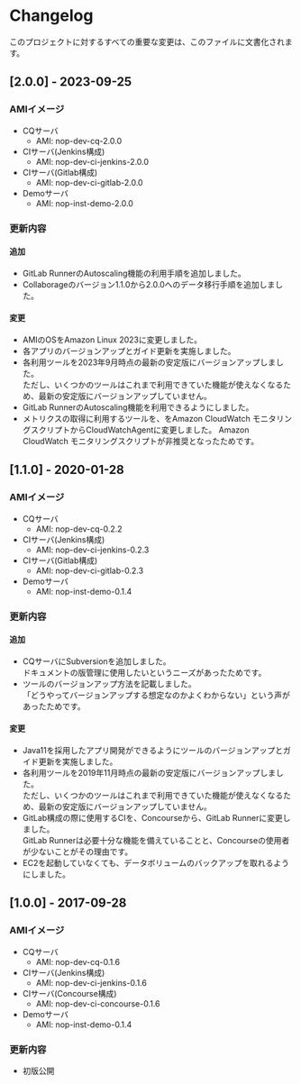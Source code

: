 # Changelog

このプロジェクトに対するすべての重要な変更は、このファイルに文書化されます。

## [2.0.0] - 2023-09-25
### AMIイメージ
- CQサーバ
  - AMI: nop-dev-cq-2.0.0
- CIサーバ(Jenkins構成)
  - AMI: nop-dev-ci-jenkins-2.0.0
- CIサーバ(Gitlab構成)
  - AMI: nop-dev-ci-gitlab-2.0.0
- Demoサーバ
  - AMI: nop-inst-demo-2.0.0

### 更新内容
#### 追加
- GitLab RunnerのAutoscaling機能の利用手順を追加しました。
- Collaborageのバージョン1.1.0から2.0.0へのデータ移行手順を追加しました。

#### 変更
- AMIのOSをAmazon Linux 2023に変更しました。
- 各アプリのバージョンアップとガイド更新を実施しました。
- 各利用ツールを2023年9月時点の最新の安定版にバージョンアップしました。  
  ただし、いくつかのツールはこれまで利用できていた機能が使えなくなるため、最新の安定版にバージョンアップしていません。
- GitLab RunnerのAutoscaling機能を利用できるようにしました。
- メトリクスの取得に利用するツールを、をAmazon CloudWatch モニタリングスクリプトからCloudWatchAgentに変更しました。
  Amazon CloudWatch モニタリングスクリプトが非推奨となったためです。

## [1.1.0] - 2020-01-28
### AMIイメージ
- CQサーバ
  - AMI: nop-dev-cq-0.2.2
- CIサーバ(Jenkins構成)
  - AMI: nop-dev-ci-jenkins-0.2.3
- CIサーバ(Gitlab構成)
  - AMI: nop-dev-ci-gitlab-0.2.3
- Demoサーバ
  - AMI: nop-inst-demo-0.1.4

### 更新内容
#### 追加
- CQサーバにSubversionを追加しました。  
  ドキュメントの版管理に使用したいというニーズがあったためです。
- ツールのバージョンアップ方法を記載しました。  
  「どうやってバージョンアップする想定なのかよくわからない」という声があったためです。

#### 変更
- Java11を採用したアプリ開発ができるようにツールのバージョンアップとガイド更新を実施しました。
- 各利用ツールを2019年11月時点の最新の安定版にバージョンアップしました。  
  ただし、いくつかのツールはこれまで利用できていた機能が使えなくなるため、最新の安定版にバージョンアップしていません。
- GitLab構成の際に使用するCIを、Concourseから、GitLab Runnerに変更しました。  
  GitLab Runnerは必要十分な機能を備えていることと、Concourseの使用者が少ないことがその理由です。
- EC2を起動していなくても、データボリュームのバックアップを取れるようにしました。


## [1.0.0] - 2017-09-28
### AMIイメージ
- CQサーバ
  - AMI: nop-dev-cq-0.1.6
- CIサーバ(Jenkins構成)
  - AMI: nop-dev-ci-jenkins-0.1.6
- CIサーバ(Concourse構成)
  - AMI: nop-dev-ci-concourse-0.1.6
- Demoサーバ
  - AMI: nop-inst-demo-0.1.4

### 更新内容
- 初版公開
